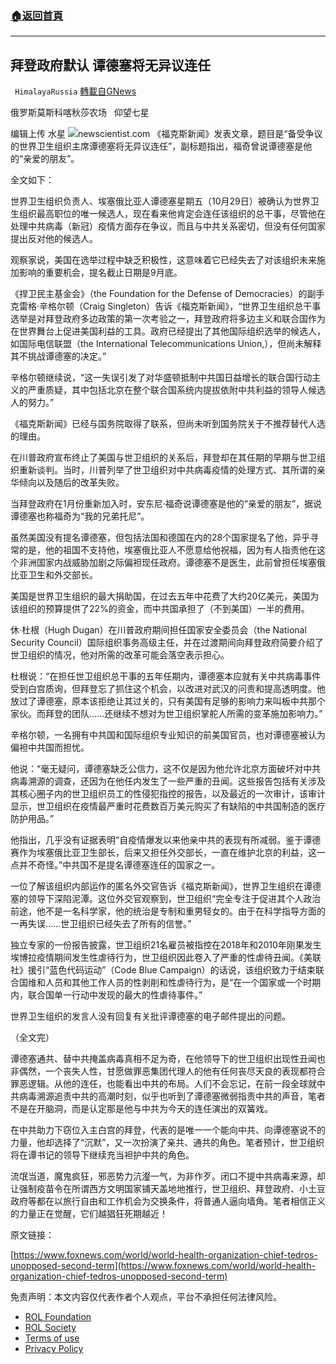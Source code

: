 ###  [:house:返回首頁](https://github.com/ourhimalayas/txt)
---


## 拜登政府默认 谭德塞将无异议连任
` HimalayaRussia` [轉載自GNews](https://gnews.org/zh-hans/1627060/)

俄罗斯莫斯科喀秋莎农场   仰望七星

编辑上传  水星
![](https://assets.gnews.org/wp-content/uploads/2021/10/W.jpg)newscientist.com
《福克斯新闻》发表文章，题目是“备受争议的世界卫生组织主席谭德塞将无异议连任”，副标题指出，福奇曾说谭德塞是他的“亲爱的朋友”。

全文如下：

世界卫生组织负责人、埃塞俄比亚人谭德塞星期五（10月29日）被确认为世界卫生组织最高职位的唯一候选人，现在看来他肯定会连任该组织的总干事，尽管他在处理中共病毒（新冠）疫情方面存在争议，而且与中共关系密切，但没有任何国家提出反对他的候选人。

观察家说，美国在选举过程中缺乏积极性，这意味着它已经失去了对该组织未来施加影响的重要机会，提名截止日期是9月底。

《捍卫民主基金会》（the Foundation for the Defense of Democracies）的副手克雷格·辛格尔顿（Craig Singleton）告诉《福克斯新闻》，“世界卫生组织总干事选举是对拜登政府多边政策的第一次考验之一，拜登政府将多边主义和联合国作为在世界舞台上促进美国利益的工具。政府已经提出了其他国际组织选举的候选人，如国际电信联盟（the International Telecommunications Union,），但尚未解释其不挑战谭德塞的决定。”

辛格尔顿继续说，“这一失误引发了对华盛顿抵制中共国日益增长的联合国行动主义的严重质疑，其中包括北京在整个联合国系统内提拔依附中共利益的领导人候选人的努力。”

《福克斯新闻》已经与国务院取得了联系，但尚未听到国务院关于不推荐替代人选的理由。

在川普政府宣布终止了美国与世卫组织的关系后，拜登却在其任期的早期与世卫组织重新谈判。当时，川普列举了世卫组织对中共病毒疫情的处理方式、其所谓的亲华倾向以及随后的改革失败。

当拜登政府在1月份重新加入时，安东尼·福奇说谭德塞是他的“亲爱的朋友”，据说谭德塞也称福奇为“我的兄弟托尼”。

虽然美国没有提名谭德塞，但包括法国和德国在内的28个国家提名了他，异乎寻常的是，他的祖国不支持他，埃塞俄比亚人不愿意给他祝福，因为有人指责他在这个非洲国家内战威胁加剧之际偏袒现任政府。谭德塞不是医生，此前曾担任埃塞俄比亚卫生和外交部长。

美国是世界卫生组织的最大捐助国，在过去五年中花费了大约20亿美元，美国为该组织的预算提供了22%的资金，而中共国承担了（不到美国）一半的费用。

休·杜根（Hugh Dugan）在川普政府期间担任国家安全委员会（the National Security Council）国际组织事务高级主任，并在过渡期间向拜登政府简要介绍了世卫组织的情况，他对所需的改革可能会落空表示担心。

杜根说：“在担任世卫组织总干事的五年任期内，谭德塞本应就有关中共病毒事件受到白宫质询，但拜登忘了抓住这个机会，以改进对武汉的问责和提高透明度。他放过了谭德塞，原本该拒绝让其过关的，只有美国有足够的影响力来叫板中共那个家伙。而拜登的团队……还继续不想对为世卫组织掌舵人所需的变革施加影响力。”

辛格尔顿，一名拥有中共国和国际组织专业知识的前美国官员，也对谭德塞被认为偏袒中共国而担忧。

他说：“毫无疑问，谭德塞缺乏公信力，这不仅是因为他允许北京方面破坏对中共病毒溯源的调查，还因为在他任内发生了一些严重的丑闻。这些报告包括有关涉及其核心圈子内的世卫组织员工的性侵犯指控的报告，以及最近的一次审计，该审计显示，世卫组织在疫情最严重时花费数百万美元购买了有缺陷的中共国制造的医疗防护用品。”

他指出，几乎没有证据表明“自疫情爆发以来他亲中共的表现有所减弱。鉴于谭德赛作为埃塞俄比亚卫生部长，后来又担任外交部长，一直在维护北京的利益，这一点并不奇怪。”中共国不是提名谭德塞连任的国家之一。

一位了解该组织内部运作的匿名外交官告诉《福克斯新闻》，世界卫生组织在谭德塞的领导下深陷泥潭。这位外交官观察到，世卫组织“完全专注于促进其个人政治前途，他不是一名科学家，他的统治是专制和重男轻女的。由于在科学指导方面的一再失误……世卫组织已经失去了所有的信誉。”

独立专家的一份报告披露，世卫组织21名雇员被指控在2018年和2010年刚果发生埃博拉疫情期间发生性虐待行为，世卫组织因此卷入了严重的性虐待丑闻。《美联社》援引“蓝色代码运动”（Code Blue Campaign）的话说，该组织致力于结束联合国维和人员和其他工作人员的性剥削和性虐待行为，是“在一个国家或一个时期内，联合国单一行动中发现的最大的性虐待事件。”

世界卫生组织的发言人没有回复有关批评谭德塞的电子邮件提出的问题。

（全文完）

谭德塞通共、替中共掩盖病毒真相不足为奇，在他领导下的世卫组织出现性丑闻也非偶然，一个丧失人性，甘愿做罪恶集团代理人的他有任何丧尽天良的表现都符合罪恶逻辑。从他的连任，也能看出中共的布局。人们不会忘记，在前一段全球就中共病毒溯源追责中共的高潮时刻，似乎也听到了谭德塞微弱指责中共的声音，笔者不是在开脑洞，而是认定那是他与中共为今天的连任演出的双簧戏。

在中共助力下窃位入主白宫的拜登，代表的是唯一一个能向中共、向谭德塞说不的力量，他却选择了“沉默”，又一次扮演了亲共、通共的角色。笔者预计，世卫组织将在谭书记的领导下继续充当袒护中共的角色。

流氓当道，魔鬼疯狂，邪恶势力沆瀣一气，为非作歹。闭口不提中共病毒来源，却让强制疫苗令在所谓西方文明国家铺天盖地地推行，世卫组织、拜登政府、小土豆政府等都在以旅行自由和工作机会为交换条件，将普通人逼向墙角。笔者相信正义的力量正在觉醒，它们越猖狂死期越近！

原文链接：

[https://www.foxnews.com/world/world-health-organization-chief-tedros-unopposed-second-term](https://www.foxnews.com/world/world-health-organization-chief-tedros-unopposed-second-term)

 

免责声明：本文内容仅代表作者个人观点，平台不承担任何法律风险。

- [ROL Foundation](https://rolfoundation.org/)
- [ROL Society](https://rolsociety.org/)
- [Terms of use](https://gnews.org/terms-of-use-3/)
- [Privacy Policy](https://gnews.org/privacy-policy/)
